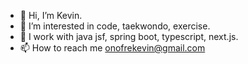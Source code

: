 - 👋 Hi, I’m Kevin.
- 👀 I’m interested in code, taekwondo, exercise.
- 🌱 I work with java jsf, spring boot, typescript, next.js.
- 📫 How to reach me onofrekevin@gmail.com

<!---
wongkevinmanuel/wongkevinmanuel is a ✨ special ✨ repository because its `README.md` (this file) appears on your GitHub profile.
You can click the Preview link to take a look at your changes.
--->
